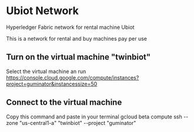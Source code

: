 # Ubiot Network
Hyperledger Fabric network for rental machine Ubiot

This is a network for rental and buy machines pay per use 

## Turn on the virtual machine "twinbiot"

Select the virtual machine an run
https://console.cloud.google.com/compute/instances?project=guminator&instancessize=50

## Connect to the virtual machine 

Copy this command and paste in your terminal
gcloud beta compute ssh --zone "us-central1-a" "twinbiot" --project "guminator"

